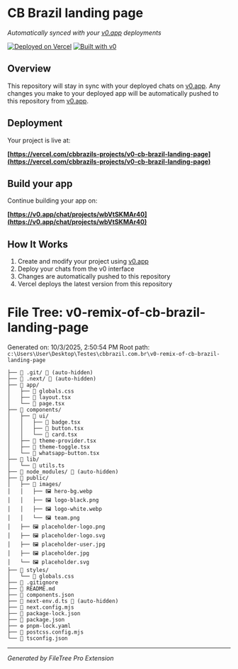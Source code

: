 # CB Brazil landing page

_Automatically synced with your [v0.app](https://v0.app) deployments_

[![Deployed on Vercel](https://img.shields.io/badge/Deployed%20on-Vercel-black?style=for-the-badge&logo=vercel)](https://vercel.com/cbbrazils-projects/v0-cb-brazil-landing-page)
[![Built with v0](https://img.shields.io/badge/Built%20with-v0.app-black?style=for-the-badge)](https://v0.app/chat/projects/wbVtSKMAr40)

## Overview

This repository will stay in sync with your deployed chats on [v0.app](https://v0.app).
Any changes you make to your deployed app will be automatically pushed to this repository from [v0.app](https://v0.app).

## Deployment

Your project is live at:

**[https://vercel.com/cbbrazils-projects/v0-cb-brazil-landing-page](https://vercel.com/cbbrazils-projects/v0-cb-brazil-landing-page)**

## Build your app

Continue building your app on:

**[https://v0.app/chat/projects/wbVtSKMAr40](https://v0.app/chat/projects/wbVtSKMAr40)**

## How It Works

1. Create and modify your project using [v0.app](https://v0.app)
2. Deploy your chats from the v0 interface
3. Changes are automatically pushed to this repository
4. Vercel deploys the latest version from this repository

# File Tree: v0-remix-of-cb-brazil-landing-page

Generated on: 10/3/2025, 2:50:54 PM
Root path: `c:\Users\User\Desktop\Testes\cbbrazil.com.br\v0-remix-of-cb-brazil-landing-page`

```
├── 📁 .git/ 🚫 (auto-hidden)
├── 📁 .next/ 🚫 (auto-hidden)
├── 📁 app/
│   ├── 🎨 globals.css
│   ├── 📄 layout.tsx
│   └── 📄 page.tsx
├── 📁 components/
│   ├── 📁 ui/
│   │   ├── 📄 badge.tsx
│   │   ├── 📄 button.tsx
│   │   └── 📄 card.tsx
│   ├── 📄 theme-provider.tsx
│   ├── 📄 theme-toggle.tsx
│   └── 📄 whatsapp-button.tsx
├── 📁 lib/
│   └── 📄 utils.ts
├── 📁 node_modules/ 🚫 (auto-hidden)
├── 📁 public/
│   ├── 📁 images/
│   │   ├── 🖼️ hero-bg.webp
│   │   ├── 🖼️ logo-black.png
│   │   ├── 🖼️ logo-white.webp
│   │   └── 🖼️ team.png
│   ├── 🖼️ placeholder-logo.png
│   ├── 🖼️ placeholder-logo.svg
│   ├── 🖼️ placeholder-user.jpg
│   ├── 🖼️ placeholder.jpg
│   └── 🖼️ placeholder.svg
├── 📁 styles/
│   └── 🎨 globals.css
├── 🚫 .gitignore
├── 📖 README.md
├── 📄 components.json
├── 📄 next-env.d.ts 🚫 (auto-hidden)
├── 📄 next.config.mjs
├── 📄 package-lock.json
├── 📄 package.json
├── ⚙️ pnpm-lock.yaml
├── 📄 postcss.config.mjs
└── 📄 tsconfig.json
```

---

_Generated by FileTree Pro Extension_
